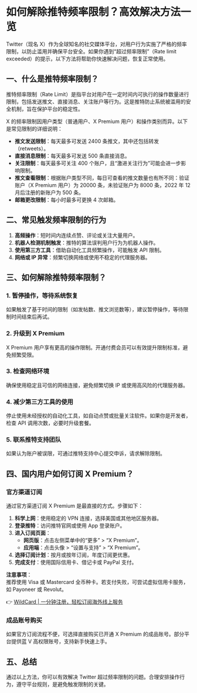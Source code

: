 # 如何解除推特频率限制？高效解决方法一览

Twitter（现名 X）作为全球知名的社交媒体平台，对用户行为实施了严格的频率限制，以防止滥用并确保平台安全。如果你遇到“超过频率限制”（Rate limit exceeded）的提示，以下方法将帮助你快速解决问题，恢复正常使用。

## 一、什么是推特频率限制？

推特频率限制（Rate Limit）是指平台对用户在一定时间内可执行的操作数量进行限制，包括发送推文、直接消息、关注账户等行为。这是推特防止系统被滥用的安全机制，旨在保护平台的稳定性。

X 的频率限制因用户类型（普通用户、X Premium 用户）和操作类别而异。以下是常见限制的详细说明：

- **推文发送限制**：每天最多可发送 2400 条推文，其中还包括转发（retweets）。
- **直接消息限制**：每天最多可发送 500 条直接消息。
- **关注限制**：每天最多可关注 400 个账户，且“激进关注行为”可能会进一步影响限制。
- **推文查看限制**：根据账户类型不同，每日可查看的推文数量也有所不同：验证账户（X Premium 用户）为 20000 条，未验证账户为 8000 条，2022 年 12 月后注册的新账户为 500 条。
- **邮箱更改限制**：每小时最多可更换 4 次邮箱。

## 二、常见触发频率限制的行为

1. **高频操作**：短时间内连续点赞、评论或关注大量用户。
2. **机器人检测机制触发**：推特的算法误判用户行为为机器人操作。
3. **使用第三方工具**：借助自动化工具频繁操作，可能触发 API 限制。
4. **网络或 IP 异常**：频繁切换网络或使用不稳定的代理服务器。

## 三、如何解除推特频率限制？

### 1. 暂停操作，等待系统恢复
如果触发了基于时间的限制（如发帖数、推文浏览数等），建议暂停操作，等待限制时间结束后再试。

### 2. 升级到 X Premium
X Premium 用户享有更高的操作限制。开通付费会员可以有效提升限制标准，避免频繁受限。

### 3. 检查网络环境
确保使用稳定且可信的网络连接，避免频繁切换 IP 或使用高风险的代理服务器。

### 4. 减少第三方工具的使用
停止使用未经授权的自动化工具，如自动点赞或批量关注软件。如果你是开发者，检查 API 调用次数，必要时升级套餐。

### 5. 联系推特支持团队
如果认为账户被误限，可通过推特支持中心提交申诉，请求解除限制。

## 四、国内用户如何订阅 X Premium？

### 官方渠道订阅
通过官方渠道订阅 X Premium 是最直接的方式。步骤如下：

1. **科学上网**：使用稳定的 VPN 连接，选择美国或其他地区服务器。
2. **登录推特**：访问推特官网或使用 App 登录账户。
3. **进入订阅页面**：
   - **网页版**：点击左侧菜单中的“更多” &gt; “X Premium”。
   - **应用端**：点击头像 &gt; “设置与支持” &gt; “X Premium”。
4. **选择订阅计划**：按月或按年订阅，年度订阅更优惠。
5. **完成支付**：使用国际信用卡、借记卡或 PayPal 支付。

**注意事项**：  
推荐使用 Visa 或 Mastercard 全币种卡。若支付失败，可尝试虚拟信用卡服务，如 Payoneer 或 Revolut。

👉 [WildCard | 一分钟注册，轻松订阅海外线上服务](https://bbtdd.com/WildCard)

### 成品账号购买
如果官方订阅流程不便，可选择直接购买已开通 X Premium 的成品账号。部分平台提供蓝 V 高权限账号，支持新手快速上手。

## 五、总结
通过以上方法，你可以有效解决 Twitter 超过频率限制的问题。合理安排操作行为，遵守平台规则，是避免触发限制的关键。